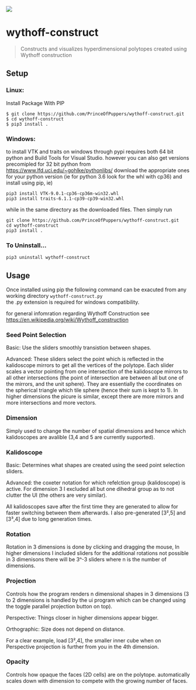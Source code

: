 <img src="https://drive.google.com/uc?id=1nsABHRojHFkD2RycnrKheTq5WSyvzfN2" />

# wythoff-construct

> Constructs and visualizes hyperdimensional polytopes created using Wythoff construction 

## Setup
### Linux:  
Install Package With PIP
```
$ git clone https://github.com/PrinceOfPuppers/wythoff-construct.git
$ cd wythoff-construct
$ pip3 install .
```
### Windows: 
to install VTK and traits on windows through pypi requires both 64 bit python and Build Tools for Visual Studio.
however you can also get versions precomipled for 32 bit python from https://www.lfd.uci.edu/~gohlke/pythonlibs/
download the appropriate ones for your python version (ie for python 3.6 look for the whl with cp36) and install
using pip, ie)
```
pip3 install VTK‑9.0.1‑cp36‑cp36m‑win32.whl
pip3 install traits‑6.1.1‑cp39‑cp39‑win32.whl
```
while in the same directory as the downloaded files. Then simply run
```
git clone https://github.com/PrinceOfPuppers/wythoff-construct.git
cd wythoff-construct
pip3 install .
```

### To Uninstall...  
```pip3 uninstall wythoff-construct```

## Usage
Once installed using pip the following command can be exacuted from any working directory
```wythoff-construct.py```  
the .py extension is required for windows compatibility.

for general infomration regarding Wythoff Construction see https://en.wikipedia.org/wiki/Wythoff_construction

### Seed Point Selection
Basic: Use the sliders smoothly transistion between shapes.

Advanced: These sliders select the point which is reflected in the kalidoscope mirrors to get all 
the vertices of the polytope. Each slider scales a vector pointing from one intersection of the kalidoscope
mirrors to all other intersections (the point of intersection are between all but one of the mirrors, and 
the unit sphere). They are essentially the coordinates on the spherical triangle which tile sphere (hence their sum is kept to 1). 
In higher dimensions the picure is similar, except there are more mirrors and more intersections and more vectors.

### Dimension
Simply used to change the number of spatial dimensions and hence which kalidoscopes are avalible 
(3,4 and 5 are currently supported).

### Kalidoscope
Basic: Determines what shapes are created using the seed point selection sliders.

Advanced: the coxeter notation for which refelction group (kalidoscope) is active. For dimension 3 I excluded all
but one dihedral group as to not clutter the UI (the others are very similar).

All kalidoscopes save after the first time they are generated to allow for faster switching between them afterwards.
I also pre-generated [3²,5] and [3³,4] due to long generation times.

### Rotation
Rotation in 3 dimensions is done by clicking and dragging the mouse, In higher dimensions I included sliders for the 
additional rotations not possible in 3 dimenisons there will be 3ⁿ-3 sliders where n is the number of dimensions.

### Projection
Controls how the program renders n dimensional shapes in 3 dimensions (3 to 2 dimensions is handled by the ui program 
which can be changed using the toggle parallel projection button on top).

Perspective: Things closer in higher dimensions appear bigger.

Orthographic: Size does not depend on distance.

For a clear example, load [3²,4], the smaller inner cube when on Perspective projection is further from you in the 4th dimension.

### Opacity
Controls how opaque the faces (2D cells) are on the polytope. automatically scales down with dimension to compete with the 
growing number of faces.
